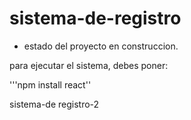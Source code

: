 <h1>sistema-de-registro</h1>

- estado del proyecto en construccion.

para ejecutar el sistema, debes poner:

'''npm install react''


sistema-de registro-2
